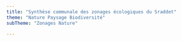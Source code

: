 ```yaml
---
title: "Synthèse communale des zonages écologiques du Sraddet"
theme: "Nature Paysage Biodiversité"
subTheme: "Zonages Nature"

---
```

